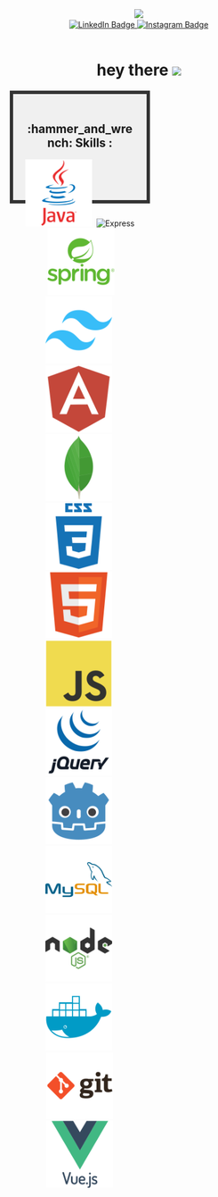 

<div id="header" align="center">
  <img src="https://media.giphy.com/media/M9gbBd9nbDrOTu1Mqx/giphy.gif" width="100"/>
  <div id="badges">
  <a href="https://www.linkedin.com/in/soufiane-beloufa-62997424b/">
    <img src="https://img.shields.io/badge/LinkedIn-blue?style=for-the-badge&logo=linkedin&logoColor=white" alt="LinkedIn Badge"/>
  </a>
   <a href="https://www.instagram.com/soufiane9513/">
    <img src="https://img.shields.io/badge/Instagram-%40soufiane9513-orange?style=for-the-badge&logo=instagram" alt="Instagram Badge"/>
  </a>
</div>
  <img src="https://komarev.com/ghpvc/?username=SoufianeBeloufa&style=flat-square&color=blue" alt=""/>
  <h1>
  hey there
  <img src="https://media.giphy.com/media/hvRJCLFzcasrR4ia7z/giphy.gif" width="30px"/>
</h1>
</div>
<div style="width: 200px; height: 150px; background-color: #f0f0f0; border: 6px solid #333; padding: 20px; margin: 20px; text-align: center;">
    <h2> :hammer_and_wrench: Skills :</h2>
<img src="https://github.com/devicons/devicon/blob/master/icons/java/java-original-wordmark.svg" title="Java" alt="Java" width="120" height="120"/>&nbsp;
    <img src="https://sumini.dev/static/8b67d1064dc6b182de524fd187b0331f/22701/expressjs.png" title="Express" alt="Express" width="120" height="120"/>&nbsp;
    <img src="https://github.com/devicons/devicon/blob/master/icons/spring/spring-original-wordmark.svg" title="Spring" alt="Spring" width="120" height="120"/>&nbsp;
    <img src="https://github.com/devicons/devicon/blob/master/icons/tailwindcss/tailwindcss-plain.svg" title="Tailwind CSS" alt="Tailwind CSS" width="120" height="120"/>&nbsp;
    <img src="https://github.com/devicons/devicon/blob/master/icons/angularjs/angularjs-plain.svg" title="AngularJs" alt="AngularJs" width="120" height="120"/>&nbsp;
    <img src="https://github.com/devicons/devicon/blob/master/icons/mongodb/mongodb-original.svg" title="MongoDB" alt="MongoDB " width="120" height="120"/>&nbsp;
    <img src="https://github.com/devicons/devicon/blob/master/icons/css3/css3-plain-wordmark.svg" title="CSS3" alt="CSS" width="120" height="120"/>&nbsp;
    <img src="https://github.com/devicons/devicon/blob/master/icons/html5/html5-original.svg" title="HTML5" alt="HTML" width="120" height="120"/>&nbsp;
    <img src="https://github.com/devicons/devicon/blob/master/icons/javascript/javascript-original.svg" title="JavaScript" alt="JavaScript" width="120" height="120"/>&nbsp;
    <img src="https://github.com/devicons/devicon/blob/master/icons/jquery/jquery-original-wordmark.svg" title="Jquery" alt="Jquery" width="120" height="120"/>&nbsp;
    <img src="https://github.com/devicons/devicon/blob/master/icons/godot/godot-original.svg" title="Godot" alt="Godot" width="120" height="120"/>&nbsp;
    <img src="https://github.com/devicons/devicon/blob/master/icons/mysql/mysql-original-wordmark.svg" title="MySQL" alt="MySQL" width="120" height="120"/>&nbsp;
    <img src="https://github.com/devicons/devicon/blob/master/icons/nodejs/nodejs-original-wordmark.svg" title="NodeJS" alt="NodeJS" width="120" height="120"/>&nbsp;
    <img src="https://github.com/devicons/devicon/blob/master/icons/docker/docker-plain.svg" title="Docker" alt="Docker" width="120" height="120"/>&nbsp;
    <img src="https://github.com/devicons/devicon/blob/master/icons/git/git-original-wordmark.svg" title="Git" alt="Git" width="120" height="120"/>
    <img src="https://github.com/devicons/devicon/blob/master/icons/vuejs/vuejs-original-wordmark.svg" title="Vuejs" alt="Vuejs" width="120" height="120"/>
    



   
</div>

<!--
Here are some ideas to get you started:

- 🔭 I’m currently working on ...
- 🌱 I’m currently learning ...
- 👯 I’m looking to collaborate on ...
- 🤔 I’m looking for help with ...
- 💬 Ask me about ...
- 📫 How to reach me: ...
- 😄 Pronouns: ...
- ⚡ Fun fact: ...
-->
